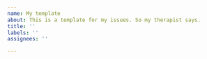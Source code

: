 ```yaml
---
name: My template
about: This is a template for my issues. So my therapist says.
title: ''
labels: ''
assignees: ''

---
```



